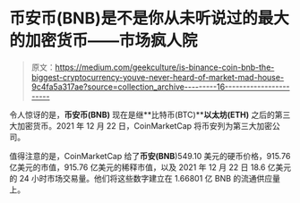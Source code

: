 # 币安币(BNB)是不是你从未听说过的最大的加密货币——市场疯人院

> 原文：<https://medium.com/geekculture/is-binance-coin-bnb-the-biggest-cryptocurrency-youve-never-heard-of-market-mad-house-9c4fa5a317ae?source=collection_archive---------16----------------------->

令人惊讶的是，**币安币(BNB)** 现在是继**比特币(BTC)****以太坊(ETH)** 之后的第三大加密货币。2021 年 12 月 22 日，CoinMarketCap 将币安列为第三大加密公司。

值得注意的是，CoinMarketCap 给了**币安(BNB**)549.10 美元的硬币价格，915.76 亿美元的市值，915.76 亿美元的稀释市值，以及 2021 年 12 月 22 日 18.6 亿美元的 24 小时市场交易量。他们将这些数字建立在 1.66801 亿 BNB 的流通供应量上。
